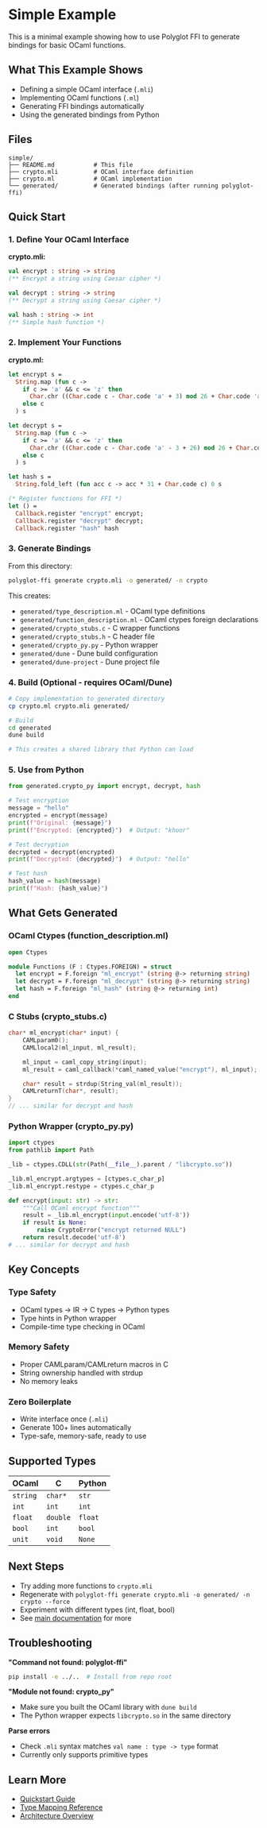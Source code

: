 # Simple Example

This is a minimal example showing how to use Polyglot FFI to generate bindings for basic OCaml functions.

## What This Example Shows

- Defining a simple OCaml interface (`.mli`)
- Implementing OCaml functions (`.ml`)
- Generating FFI bindings automatically
- Using the generated bindings from Python

## Files

```
simple/
├── README.md           # This file
├── crypto.mli          # OCaml interface definition
├── crypto.ml           # OCaml implementation
└── generated/          # Generated bindings (after running polyglot-ffi)
```

## Quick Start

### 1. Define Your OCaml Interface

**crypto.mli:**
```ocaml
val encrypt : string -> string
(** Encrypt a string using Caesar cipher *)

val decrypt : string -> string
(** Decrypt a string using Caesar cipher *)

val hash : string -> int
(** Simple hash function *)
```

### 2. Implement Your Functions

**crypto.ml:**
```ocaml
let encrypt s =
  String.map (fun c ->
    if c >= 'a' && c <= 'z' then
      Char.chr ((Char.code c - Char.code 'a' + 3) mod 26 + Char.code 'a')
    else c
  ) s

let decrypt s =
  String.map (fun c ->
    if c >= 'a' && c <= 'z' then
      Char.chr ((Char.code c - Char.code 'a' - 3 + 26) mod 26 + Char.code 'a')
    else c
  ) s

let hash s =
  String.fold_left (fun acc c -> acc * 31 + Char.code c) 0 s

(* Register functions for FFI *)
let () =
  Callback.register "encrypt" encrypt;
  Callback.register "decrypt" decrypt;
  Callback.register "hash" hash
```

### 3. Generate Bindings

From this directory:

```bash
polyglot-ffi generate crypto.mli -o generated/ -n crypto
```

This creates:
- `generated/type_description.ml` - OCaml type definitions
- `generated/function_description.ml` - OCaml ctypes foreign declarations
- `generated/crypto_stubs.c` - C wrapper functions
- `generated/crypto_stubs.h` - C header file
- `generated/crypto_py.py` - Python wrapper
- `generated/dune` - Dune build configuration
- `generated/dune-project` - Dune project file

### 4. Build (Optional - requires OCaml/Dune)

```bash
# Copy implementation to generated directory
cp crypto.ml crypto.mli generated/

# Build
cd generated
dune build

# This creates a shared library that Python can load
```

### 5. Use from Python

```python
from generated.crypto_py import encrypt, decrypt, hash

# Test encryption
message = "hello"
encrypted = encrypt(message)
print(f"Original: {message}")
print(f"Encrypted: {encrypted}")  # Output: "khoor"

# Test decryption
decrypted = decrypt(encrypted)
print(f"Decrypted: {decrypted}")  # Output: "hello"

# Test hash
hash_value = hash(message)
print(f"Hash: {hash_value}")
```

## What Gets Generated

### OCaml Ctypes (function_description.ml)

```ocaml
open Ctypes

module Functions (F : Ctypes.FOREIGN) = struct
  let encrypt = F.foreign "ml_encrypt" (string @-> returning string)
  let decrypt = F.foreign "ml_decrypt" (string @-> returning string)
  let hash = F.foreign "ml_hash" (string @-> returning int)
end
```

### C Stubs (crypto_stubs.c)

```c
char* ml_encrypt(char* input) {
    CAMLparam0();
    CAMLlocal2(ml_input, ml_result);

    ml_input = caml_copy_string(input);
    ml_result = caml_callback(*caml_named_value("encrypt"), ml_input);

    char* result = strdup(String_val(ml_result));
    CAMLreturnT(char*, result);
}
// ... similar for decrypt and hash
```

### Python Wrapper (crypto_py.py)

```python
import ctypes
from pathlib import Path

_lib = ctypes.CDLL(str(Path(__file__).parent / "libcrypto.so"))

_lib.ml_encrypt.argtypes = [ctypes.c_char_p]
_lib.ml_encrypt.restype = ctypes.c_char_p

def encrypt(input: str) -> str:
    """Call OCaml encrypt function"""
    result = _lib.ml_encrypt(input.encode('utf-8'))
    if result is None:
        raise CryptoError("encrypt returned NULL")
    return result.decode('utf-8')
# ... similar for decrypt and hash
```

## Key Concepts

### Type Safety
- OCaml types → IR → C types → Python types
- Type hints in Python wrapper
- Compile-time type checking in OCaml

### Memory Safety
- Proper CAMLparam/CAMLreturn macros in C
- String ownership handled with strdup
- No memory leaks

### Zero Boilerplate
- Write interface once (`.mli`)
- Generate 100+ lines automatically
- Type-safe, memory-safe, ready to use

## Supported Types 

| OCaml | C | Python |
|-------|---|--------|
| `string` | `char*` | `str` |
| `int` | `int` | `int` |
| `float` | `double` | `float` |
| `bool` | `int` | `bool` |
| `unit` | `void` | `None` |

## Next Steps

- Try adding more functions to `crypto.mli`
- Regenerate with `polyglot-ffi generate crypto.mli -o generated/ -n crypto --force`
- Experiment with different types (int, float, bool)
- See [main documentation](../../docs/index.md) for more

## Troubleshooting

**"Command not found: polyglot-ffi"**
```bash
pip install -e ../..  # Install from repo root
```

**"Module not found: crypto_py"**
- Make sure you built the OCaml library with `dune build`
- The Python wrapper expects `libcrypto.so` in the same directory

**Parse errors**
- Check `.mli` syntax matches `val name : type -> type` format
- Currently only supports primitive types

## Learn More

- [Quickstart Guide](../../docs/quickstart.md)
- [Type Mapping Reference](../../docs/type-mapping.md)
- [Architecture Overview](../../docs/architecture.md)
